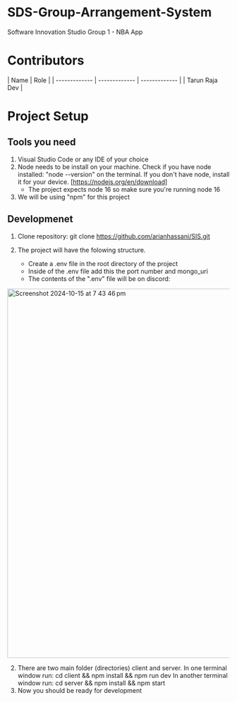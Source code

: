# SDS-Group-Arrangement-System

Software Innovation Studio Group 1 - NBA App

# Contributors 

| Name |  Role |
| ------------- | ------------- | ------------- |
| Tarun Raja  Dev |


# Project Setup 

## Tools you need 
1. Visual Studio Code or any IDE of your choice
2. Node needs to be install on your machine. 
    Check if you have node installed: "node --version" on the terminal. 
    If you don't have node, install it for your device. [https://nodejs.org/en/download]
   - The project expects node 16 so make sure you're running node 16
3. We will be using "npm" for this project

## Developmenet 
1. Clone repository: git clone https://github.com/arianhassani/SIS.git
2. The project will have the folowing structure. 

    - Create a .env file in the root directory of the project
    - Inside of the .env file add this the port number and mongo_uri
    - The contents of the ".env" file will be on discord:
  
<img width="835" alt="Screenshot 2024-10-15 at 7 43 46 pm" src="https://github.com/user-attachments/assets/06a2600b-7c88-491a-9ed1-d6a93e7e66f3">

    
    
2. There are two main folder (directories) client and server. 
    In one terminal window run: cd client && npm install && npm run dev
    In another terminal window run: cd server && npm install && npm start
3. Now you should be ready for development
